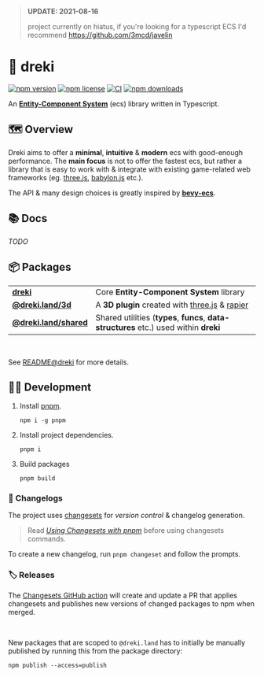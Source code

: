 > **UPDATE: 2021-08-16**
> 
> project currently on hiatus, if you're looking for a typescript ECS I'd recommend https://github.com/3mcd/javelin
>

# 🐉 dreki

[![npm version](https://img.shields.io/npm/v/dreki?color=gold&label=dreki%40npm)](https://www.npmjs.com/package/dreki)
[![npm license](https://img.shields.io/npm/l/dreki?color=blue)](./LICENSE.md)
[![CI](https://github.com/pyrbin/vang-temp-repo/actions/workflows/ci.yml/badge.svg)](https://github.com/pyrbin/vang-temp-repo/actions/workflows/ci.yml)
[![npm downloads](https://img.shields.io/npm/dw/dreki)](https://www.npmjs.com/package/dreki)

An **[Entity-Component System](https://github.com/SanderMertens/ecs-faq)** (ecs) library written in Typescript.

## 🗺 Overview

Dreki aims to offer a **minimal**, **intuitive** & **modern** ecs with good-enough performance.
The **main focus** is not to offer the fastest ecs, but rather a library that is easy to work with & integrate with existing game-related web frameworks (eg. [three.js](https://threejs.org/), [babylon.js](https://www.babylonjs.com/) etc.).

The API & many design choices is greatly inspired by **[bevy-ecs](https://github.com/bevyengine/bevy)**.

## 📚 Docs

_TODO_

## 📦 Packages

|                                            |                                                                                              |
| ------------------------------------------ | -------------------------------------------------------------------------------------------- |
| **[dreki](packages/dreki/)**               | Core **Entity-Component System** library                                                     |
| **[@dreki.land/3d](packages/3d/)**         | A **3D plugin** created with [three.js](https://threejs.org/) & [rapier](https://rapier.rs/) |
| **[@dreki.land/shared](packages/shared/)** | Shared utilities (**types**, **funcs**, **data-structures** etc.) used within **dreki**      |

<br>

See [README@dreki](packages/dreki/) for more details.

## 👷‍♂️ Development

1. Install [pnpm](https://pnpm.js.org/en/).

   `npm i -g pnpm`

2. Install project dependencies.

   `pnpm i`

3. Build packages

   `pnpm build`

### 📝 Changelogs

The project uses [changesets](https://github.com/atlassian/changesets) for _version control_ & changelog generation.

> Read _[Using Changesets with pnpm](https://pnpm.js.org/using-changesets)_ before using changesets commands.

To create a new changelog, run `pnpm changeset` and follow the prompts.

### 🏷 Releases

The [Changesets GitHub action](https://github.com/changesets/action#with-publishing) will create and update a PR that applies changesets and publishes new versions of changed packages to npm when merged.

<br>

New packages that are scoped to `@dreki.land` has to initially be manually published by running this from the package directory:

`npm publish --access=publish`

